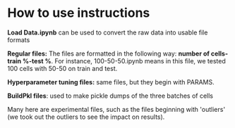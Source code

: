 # How to use instructions

**Load Data.ipynb** can be used to convert the raw data into usable file formats

**Regular files:** The files are formatted in the following way: **number of cells-train %-test %**. For instance, 100-50-50.ipynb means in this file, we tested 100 cells with 50-50 on train and test.

**Hyperparameter tuning files:** same files, but they begin with PARAMS.

**BuildPkl files**: used to make pickle dumps of the three batches of cells

Many here are experimental files, such as the files beginning with 'outliers' (we took out the outliers to see the impact on results).

